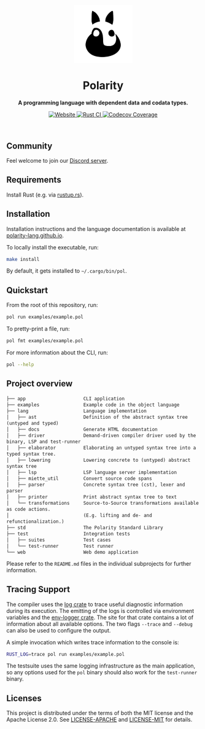 <a href="https://polarity-lang.github.io/">
    <p align="center">
        <img alt="The polarity logo" src="https://raw.githubusercontent.com/polarity-lang/artwork/88e3b8f9e4c87a0baf6a0a61f0a7e5e9f1d757a2/logo_transparent.svg" width=30%>
    </p>
</a>

<h1 align="center">Polarity</h1>
<p align="center"><strong>A programming language with dependent data and codata types.</strong></p>

<p align="center">
    <a href="https://polarity-lang.github.io/">
        <img src="https://img.shields.io/website-up-down-green-red/http/polarity-lang.github.io" alt="Website">
    </a>
    <a href="https://github.com/polarity-lang/polarity/actions/workflows/ci.yml">
        <img src="https://github.com/polarity-lang/polarity/actions/workflows/ci.yml/badge.svg" alt="Rust CI">
    </a>
    <a href="https://app.codecov.io/gh/polarity-lang/polarity">
        <img src="https://codecov.io/gh/polarity-lang/polarity/branch/main/graph/badge.svg" alt="Codecov Coverage">
    </a>
</p>

<br>

## Community

Feel welcome to join our [Discord server](https://discord.gg/NWjGr9qNhR).

## Requirements

Install Rust (e.g. via [rustup.rs](https://rustup.rs/)).

## Installation

Installation instructions and the language documentation is available at [polarity-lang.github.io](https://polarity-lang.github.io/).

To locally install the executable, run:

```sh
make install
```

By default, it gets installed to `~/.cargo/bin/pol`.

## Quickstart

From the root of this repository, run:

```sh
pol run examples/example.pol
```

To pretty-print a file, run:

```sh
pol fmt examples/example.pol
```

For more information about the CLI, run:

```sh
pol --help
```

## Project overview

```text
├── app                     CLI application
├── examples                Example code in the object language
├── lang                    Language implementation
│   ├── ast                 Definition of the abstract syntax tree (untyped and typed)
│   ├── docs                Generate HTML documentation
│   ├── driver              Demand-driven compiler driver used by the binary, LSP and test-runner
│   ├── elaborator          Elaborating an untyped syntax tree into a typed syntax tree.
│   ├── lowering            Lowering concrete to (untyped) abstract syntax tree
│   ├── lsp                 LSP language server implementation
│   ├── miette_util         Convert source code spans
│   ├── parser              Concrete syntax tree (cst), lexer and parser
│   ├── printer             Print abstract syntax tree to text
│   └── transformations     Source-to-Source transformations available as code actions.
│                           (E.g. lifting and de- and refunctionalization.)
├── std                     The Polarity Standard Library
├── test                    Integration tests
│   ├── suites              Test cases
│   └── test-runner         Test runner
└── web                     Web demo application
```

Please refer to the `README.md` files in the individual subprojects for further information.

## Tracing Support

The compiler uses the [log crate](https://crates.io/crates/log) to trace useful diagnostic information during its execution.
The emitting of the logs is controlled via environment variables and the [env-logger crate](https://crates.io/crates/env_logger).
The site for that crate contains a lot of information about all available options.
The two flags `--trace` and `--debug` can also be used to configure the output.

A simple invocation which writes trace information to the console is:

```sh
RUST_LOG=trace pol run examples/example.pol
```

The testsuite uses the same logging infrastructure as the main application, so any options used for the `pol` binary should also work for the `test-runner` binary.


## Licenses

This project is distributed under the terms of both the MIT license and the Apache License 2.0.
See [LICENSE-APACHE](LICENSE-APACHE) and [LICENSE-MIT](LICENSE-MIT) for details.
